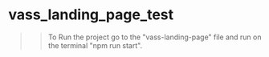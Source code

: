 # vass_landing_page_test

>> To Run the project go to the "vass-landing-page" file and run on the terminal "npm run start".